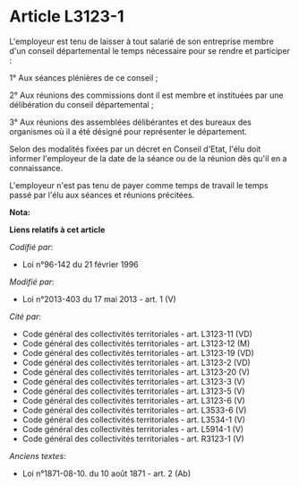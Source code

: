 # Article L3123-1

L'employeur est tenu de laisser à tout salarié de son entreprise membre d'un conseil départemental  le temps nécessaire pour
se rendre et participer : 

1° Aux séances plénières de ce conseil ; 

2° Aux réunions des commissions dont il est membre et instituées par une délibération du conseil départemental  ; 

3° Aux réunions des assemblées délibérantes et des bureaux des organismes où il a été désigné pour représenter le
département. 

Selon des modalités fixées par un décret en Conseil d'Etat, l'élu doit informer l'employeur de la date de la séance ou de la
réunion dès qu'il en a connaissance. 

L'employeur n'est pas tenu de payer comme temps de travail le temps passé par l'élu aux séances et réunions précitées.

**Nota:**



**Liens relatifs à cet article**

_Codifié par_:

  - Loi n°96-142 du 21 février 1996

_Modifié par_:

  - Loi n°2013-403 du 17 mai 2013 - art. 1 (V)

_Cité par_:

  - Code général des collectivités territoriales - art. L3123-11 (VD)
  - Code général des collectivités territoriales - art. L3123-12 (M)
  - Code général des collectivités territoriales - art. L3123-19 (VD)
  - Code général des collectivités territoriales - art. L3123-2 (VD)
  - Code général des collectivités territoriales - art. L3123-20 (V)
  - Code général des collectivités territoriales - art. L3123-3 (V)
  - Code général des collectivités territoriales - art. L3123-5 (V)
  - Code général des collectivités territoriales - art. L3123-6 (V)
  - Code général des collectivités territoriales - art. L3533-6 (V)
  - Code général des collectivités territoriales - art. L3534-1 (V)
  - Code général des collectivités territoriales - art. L5914-1 (V)
  - Code général des collectivités territoriales - art. R3123-1 (V)

_Anciens textes_:

  - Loi n°1871-08-10. du 10 août 1871 - art. 2 (Ab)
